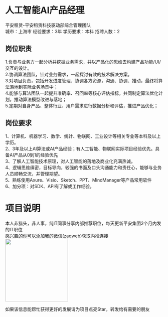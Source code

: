 # 人工智能AI产品经理
平安租赁-平安租赁科技驱动部综合管理团队  
城市：上海市 经验要求：3年 学历要求：本科  招聘人数：2

## 岗位职责
1.负责与业务方一起分析并挖掘业务需求，并以产品化的思维去构建产品功能/UI/交互的设计。   
2.协调算法团队，针对业务需求，一起探讨有效的技术解决方案。   
3.对项目负责，包括开发进度管理、协调各方资源，沟通、协调、推动，最终将算法落地到实际业务场景中；   
4.能够与算法团队一起提升准确率、召回率等核心评估指标，共同制定算法优化计划，推动算法模型改进与落地；   
5.定期对自身产品、整体行业、用户需求进行数据分析和评估，推进产品优化；

## 岗位要求
1、计算机、机器学习、数学、统计、物联网、工业设计等相关专业等本科及以上学历。   
2、3年及以上AI算法或AI产品经验；有人工智能、物联网实际项目经验优先。具备AI产品从0到1的经验优先   
3、了解人工智能技术原理，对人工智能的落地及商业化充满热诚。   
4、逻辑思维缜密，目标导向，较强的书面及口头沟通能力和责任心，能够与业务人员顺畅交流，并管理期望。   
5、熟练使用Axure、Visio、Sketch、PPT、MindManager等产品常用软件   
6、加分项：对SDK、API有了解或工作经验。

# 项目说明

本人非猎头，非人事，纯IT同事分享内部推荐职位，每天更新平安集团2个月内发的IT职位  
感兴趣的你可以添加我的微信(zaqweb)获取内推连接  
<img src="https://github.com/zaqweb/PA-IT-JOBS/blob/master/WechatICode.jpeg"  height="200" width="200">

如果该信息能帮忙获得更好的发展请为项目点亮Star，转发给有需要的朋友




